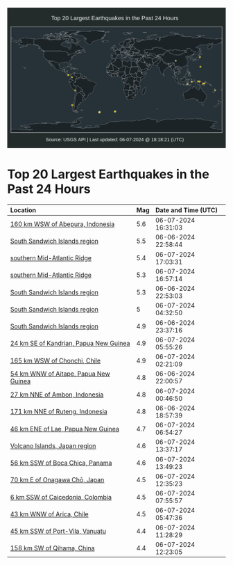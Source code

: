 ![Map](./map.png)

# Top 20 Largest Earthquakes in the Past 24 Hours

| Location | Mag | Date and Time (UTC) |
|:---|:---|:---|
| [160 km WSW of Abepura, Indonesia](https://earthquake.usgs.gov/earthquakes/eventpage/us7000mr12) | 5.6 | 06-07-2024 16:31:03 |
| [South Sandwich Islands region](https://earthquake.usgs.gov/earthquakes/eventpage/us7000mqtv) | 5.5 | 06-06-2024 22:58:44 |
| [southern Mid-Atlantic Ridge](https://earthquake.usgs.gov/earthquakes/eventpage/us7000mr1a) | 5.4 | 06-07-2024 17:03:31 |
| [southern Mid-Atlantic Ridge](https://earthquake.usgs.gov/earthquakes/eventpage/us7000mr18) | 5.3 | 06-07-2024 16:57:14 |
| [South Sandwich Islands region](https://earthquake.usgs.gov/earthquakes/eventpage/us7000mqtu) | 5.3 | 06-06-2024 22:53:03 |
| [South Sandwich Islands region](https://earthquake.usgs.gov/earthquakes/eventpage/us7000mqvy) | 5 | 06-07-2024 04:32:50 |
| [South Sandwich Islands region](https://earthquake.usgs.gov/earthquakes/eventpage/us7000mqub) | 4.9 | 06-06-2024 23:37:16 |
| [24 km SE of Kandrian, Papua New Guinea](https://earthquake.usgs.gov/earthquakes/eventpage/us7000mqwc) | 4.9 | 06-07-2024 05:55:26 |
| [165 km WSW of Chonchi, Chile](https://earthquake.usgs.gov/earthquakes/eventpage/us7000mqvj) | 4.9 | 06-07-2024 02:21:09 |
| [54 km WNW of Aitape, Papua New Guinea](https://earthquake.usgs.gov/earthquakes/eventpage/us7000mqtn) | 4.8 | 06-06-2024 22:00:57 |
| [27 km NNE of Ambon, Indonesia](https://earthquake.usgs.gov/earthquakes/eventpage/us7000mqv5) | 4.8 | 06-07-2024 00:46:50 |
| [171 km NNE of Ruteng, Indonesia](https://earthquake.usgs.gov/earthquakes/eventpage/us7000mqsm) | 4.8 | 06-06-2024 18:57:39 |
| [46 km ENE of Lae, Papua New Guinea](https://earthquake.usgs.gov/earthquakes/eventpage/us7000mqwk) | 4.7 | 06-07-2024 06:54:27 |
| [Volcano Islands, Japan region](https://earthquake.usgs.gov/earthquakes/eventpage/us7000mqy0) | 4.6 | 06-07-2024 13:37:17 |
| [56 km SSW of Boca Chica, Panama](https://earthquake.usgs.gov/earthquakes/eventpage/us7000mqxx) | 4.6 | 06-07-2024 13:49:23 |
| [70 km E of Onagawa Chō, Japan](https://earthquake.usgs.gov/earthquakes/eventpage/us7000mqxl) | 4.5 | 06-07-2024 12:35:23 |
| [6 km SSW of Caicedonia, Colombia](https://earthquake.usgs.gov/earthquakes/eventpage/us7000mqwq) | 4.5 | 06-07-2024 07:55:57 |
| [43 km WNW of Arica, Chile](https://earthquake.usgs.gov/earthquakes/eventpage/us7000mqwb) | 4.5 | 06-07-2024 05:47:36 |
| [45 km SSW of Port-Vila, Vanuatu](https://earthquake.usgs.gov/earthquakes/eventpage/us7000mqxf) | 4.4 | 06-07-2024 11:28:29 |
| [158 km SW of Qihama, China](https://earthquake.usgs.gov/earthquakes/eventpage/us7000mqxi) | 4.4 | 06-07-2024 12:23:05 |
